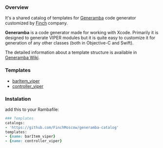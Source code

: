 ### Overview

It's a shared catalog of templates for [Generamba](https://github.com/rambler-digital-solutions/Generamba) code generator customized by [Finch](https://finch.fm) company.

**Generamba** is a code generator made for working with Xcode. Primarily it is designed to generate VIPER modules but it is quite easy to customize it for generation of any other classes (both in Objective-C and Swift).

The detailed information about a template structure is available in [Generamba Wiki](https://github.com/rambler-digital-solutions/Generamba/wiki/Template-Structure).

### Templates
- [barItem_viper](barItem_viper/barItem_viper.rambaspec)
- [controller_viper](controller_viper/controller_viper.rambaspec)

### Instalation

add this to your Rambafile:

```Ruby
### Templates
catalogs:
- 'https://github.com/FinchMoscow/generamba-catalog'
templates:
- {name: barItem_viper}
- {name: controller_viper}
```